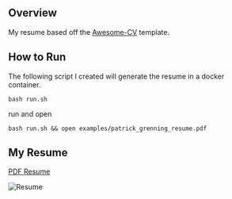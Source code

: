 ## Overview

My resume based off the [Awesome-CV](https://github.com/posquit0/Awesome-CV) template. 

## How to Run

The following script I created  will generate the resume in a docker container.

```bash run.sh```

run and open 

`bash run.sh && open examples/patrick_grenning_resume.pdf`

## My Resume

[PDF Resume](examples/patrick_grenning_resume.pdf)

![Resume](examples/patrick_grenning_resume.png)

